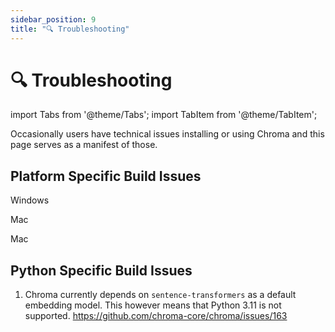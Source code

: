 ```yaml
---
sidebar_position: 9
title: "🔍 Troubleshooting"
---
```


# 🔍 Troubleshooting

import Tabs from '@theme/Tabs';
import TabItem from '@theme/TabItem';

Occasionally users have technical issues installing or using Chroma and this page serves as a manifest of those.

## Platform Specific Build Issues


<Tabs queryString groupId="env">
<TabItem value="windows" label="Windows">

Windows

</TabItem>
<TabItem value="mac" label="Mac">

Mac

</TabItem>
<TabItem value="linux" label="Linux">

Mac

</TabItem>

</Tabs>


## Python Specific Build Issues

1. Chroma currently depends on `sentence-transformers` as a default embedding model. This however means that Python 3.11 is not supported. https://github.com/chroma-core/chroma/issues/163
